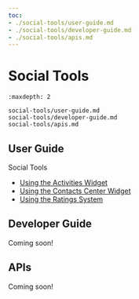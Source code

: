 ```yaml
---
toc:
- ./social-tools/user-guide.md
- ./social-tools/developer-guide.md
- ./social-tools/apis.md
---
```

# Social Tools

```{toctree}
:maxdepth: 2

social-tools/user-guide.md
social-tools/developer-guide.md
social-tools/apis.md
```

User Guide
----------

Social Tools

* [Using the Activities Widget](./social-tools/user-guide/using-the-activities-widget.md)
* [Using the Contacts Center Widget](./social-tools/user-guide/using-the-contacts-center-widget.md)
* [Using the Ratings System](./social-tools/user-guide/using-the-ratings-system.md)

Developer Guide
---------------
Coming soon!

APIs
----
Coming soon!